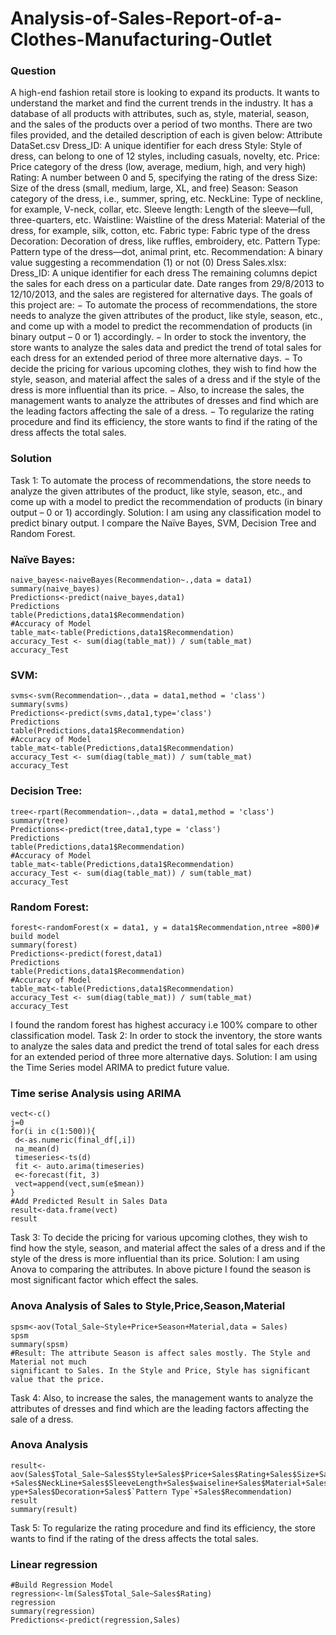 # Analysis-of-Sales-Report-of-a-Clothes-Manufacturing-Outlet
### Question
A high-end fashion retail store is looking to expand its products. It
wants to understand the market and find the current trends in the industry. It has a
database of all products with attributes, such as, style, material, season, and the
sales of the products over a period of two months. There are two files provided,
and the detailed description of each is given below:
Attribute DataSet.csv
Dress_ID: A unique identifier for each dress
Style: Style of dress, can belong to one of 12 styles, including casuals, novelty, etc.
Price: Price category of the dress (low, average, medium, high, and very high)
Rating: A number between 0 and 5, specifying the rating of the dress
Size: Size of the dress (small, medium, large, XL, and free)
Season: Season category of the dress, i.e., summer, spring, etc.
NeckLine: Type of neckline, for example, V-neck, collar, etc.
Sleeve length: Length of the sleeve—full, three-quarters, etc.
Waistline: Waistline of the dress
Material: Material of the dress, for example, silk, cotton, etc.
Fabric type: Fabric type of the dress
Decoration: Decoration of dress, like ruffles, embroidery, etc.
Pattern Type: Pattern type of the dress—dot, animal print, etc.
Recommendation: A binary value suggesting a recommendation (1) or not (0)
Dress Sales.xlsx:
Dress_ID: A unique identifier for each dress The remaining columns depict the
sales for each dress on a particular date. Date ranges from 29/8/2013 to
12/10/2013, and the sales are registered for alternative days.
The goals of this project are: 
 − To automate the process of recommendations, the store needs to analyze the
   given attributes of the product, like style, season, etc., and come up with a model to
   predict the recommendation of products (in binary output – 0 or 1) accordingly.
 − In order to stock the inventory, the store wants to analyze the sales data and
   predict the trend of total sales for each dress for an extended period of three more
   alternative days.
 − To decide the pricing for various upcoming clothes, they wish to find how the
   style, season, and material affect the sales of a dress and if the style of the dress is
   more influential than its price.
 − Also, to increase the sales, the management wants to analyze the attributes of
   dresses and find which are the leading factors affecting the sale of a dress.
 − To regularize the rating procedure and find its efficiency, the store wants to find
   if the rating of the dress affects the total sales.

### Solution
Task 1: To automate the process of recommendations, the store needs to analyze
the given attributes of the product, like style, season, etc., and come up with a
model to predict the recommendation of products (in binary output – 0 or 1)
accordingly.
Solution: I am using any classification model to predict binary output. I compare
the Naïve Bayes, SVM, Decision Tree and Random Forest.
### Naïve Bayes:
    naive_bayes<-naiveBayes(Recommendation~.,data = data1)
    summary(naive_bayes)
    Predictions<-predict(naive_bayes,data1)
    Predictions
    table(Predictions,data1$Recommendation)
    #Accuracy of Model
    table_mat<-table(Predictions,data1$Recommendation)
    accuracy_Test <- sum(diag(table_mat)) / sum(table_mat)
    accuracy_Test

### SVM:
    svms<-svm(Recommendation~.,data = data1,method = 'class')
    summary(svms)
    Predictions<-predict(svms,data1,type='class')
    Predictions
    table(Predictions,data1$Recommendation)
    #Accuracy of Model
    table_mat<-table(Predictions,data1$Recommendation)
    accuracy_Test <- sum(diag(table_mat)) / sum(table_mat)
    accuracy_Test

### Decision Tree:
    tree<-rpart(Recommendation~.,data = data1,method = 'class')
    summary(tree)
    Predictions<-predict(tree,data1,type = 'class')
    Predictions
    table(Predictions,data1$Recommendation)
    #Accuracy of Model
    table_mat<-table(Predictions,data1$Recommendation)
    accuracy_Test <- sum(diag(table_mat)) / sum(table_mat)
    accuracy_Test

### Random Forest:
    forest<-randomForest(x = data1, y = data1$Recommendation,ntree =800)# build model
    summary(forest)
    Predictions<-predict(forest,data1)
    Predictions
    table(Predictions,data1$Recommendation)
    #Accuracy of Model
    table_mat<-table(Predictions,data1$Recommendation)
    accuracy_Test <- sum(diag(table_mat)) / sum(table_mat)
    accuracy_Test

I found the random forest has highest accuracy i.e 100% compare to other
classification model.
Task 2: In order to stock the inventory, the store wants to analyze the sales data
and predict the trend of total sales for each dress for an extended period of three
more alternative days.
Solution: I am using the Time Series model ARIMA to predict future value.
### Time serise Analysis using ARIMA
    vect<-c()
    j=0
    for(i in c(1:500)){
     d<-as.numeric(final_df[,i])
     na_mean(d)
     timeseries<-ts(d)
     fit <- auto.arima(timeseries)
     e<-forecast(fit, 3)
     vect=append(vect,sum(e$mean))
    }
    #Add Predicted Result in Sales Data
    result<-data.frame(vect)
    result
 
Task 3: To decide the pricing for various upcoming clothes, they wish to find how
the style, season, and material affect the sales of a dress and if the style of the dress
is more influential than its price.
Solution: I am using Anova to comparing the attributes.
In above picture I found the season is most significant factor which effect the sales.
### Anova Analysis of Sales to Style,Price,Season,Material
    spsm<-aov(Total_Sale~Style+Price+Season+Material,data = Sales)
    spsm
    summary(spsm)
    #Result: The attribute Season is affect sales mostly. The Style and Material not much
    significant to Sales. In the Style and Price, Style has significant value that the price.

Task 4: Also, to increase the sales, the management wants to analyze the attributes
of dresses and find which are the leading factors affecting the sale of a dress.
### Anova Analysis
    result<-
    aov(Sales$Total_Sale~Sales$Style+Sales$Price+Sales$Rating+Sales$Size+Sales$Season
    +Sales$NeckLine+Sales$SleeveLength+Sales$waiseline+Sales$Material+Sales$FabricT
    ype+Sales$Decoration+Sales$`Pattern Type`+Sales$Recommendation)
    result
    summary(result)

Task 5: To regularize the rating procedure and find its efficiency, the store wants to
find if the rating of the dress affects the total sales.
### Linear regression
    #Build Regression Model
    regression<-lm(Sales$Total_Sale~Sales$Rating)
    regression
    summary(regression)
    Predictions<-predict(regression,Sales)
